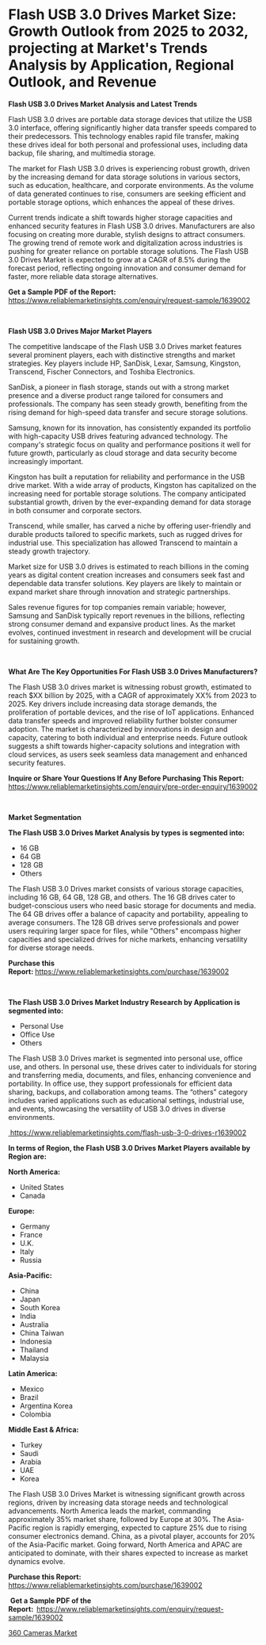 <p><h1>Flash USB 3.0 Drives Market Size: Growth Outlook from 2025 to 2032, projecting at Market's Trends Analysis by Application, Regional Outlook, and Revenue</h1></p><p><strong>Flash USB 3.0 Drives Market Analysis and Latest Trends</strong></p>
<p><p>Flash USB 3.0 drives are portable data storage devices that utilize the USB 3.0 interface, offering significantly higher data transfer speeds compared to their predecessors. This technology enables rapid file transfer, making these drives ideal for both personal and professional uses, including data backup, file sharing, and multimedia storage.</p><p>The market for Flash USB 3.0 drives is experiencing robust growth, driven by the increasing demand for data storage solutions in various sectors, such as education, healthcare, and corporate environments. As the volume of data generated continues to rise, consumers are seeking efficient and portable storage options, which enhances the appeal of these drives.</p><p>Current trends indicate a shift towards higher storage capacities and enhanced security features in Flash USB 3.0 drives. Manufacturers are also focusing on creating more durable, stylish designs to attract consumers. The growing trend of remote work and digitalization across industries is pushing for greater reliance on portable storage solutions. The Flash USB 3.0 Drives Market is expected to grow at a CAGR of 8.5% during the forecast period, reflecting ongoing innovation and consumer demand for faster, more reliable data storage alternatives.</p></p>
<p><strong>Get a Sample PDF of the Report:&nbsp;</strong> <a href="https://www.reliablemarketinsights.com/enquiry/request-sample/1639002?utm_campaign=1938&utm_medium=2&utm_source=Github&utm_content=ia&utm_term=23032025&utm_id=flash-usb-30-drives">https://www.reliablemarketinsights.com/enquiry/request-sample/1639002</a></p>
<p>&nbsp;</p>
<p><strong>Flash USB 3.0 Drives Major Market Players</strong></p>
<p><p>The competitive landscape of the Flash USB 3.0 Drives market features several prominent players, each with distinctive strengths and market strategies. Key players include HP, SanDisk, Lexar, Samsung, Kingston, Transcend, Fischer Connectors, and Toshiba Electronics.</p><p>SanDisk, a pioneer in flash storage, stands out with a strong market presence and a diverse product range tailored for consumers and professionals. The company has seen steady growth, benefiting from the rising demand for high-speed data transfer and secure storage solutions.</p><p>Samsung, known for its innovation, has consistently expanded its portfolio with high-capacity USB drives featuring advanced technology. The company's strategic focus on quality and performance positions it well for future growth, particularly as cloud storage and data security become increasingly important.</p><p>Kingston has built a reputation for reliability and performance in the USB drive market. With a wide array of products, Kingston has capitalized on the increasing need for portable storage solutions. The company anticipated substantial growth, driven by the ever-expanding demand for data storage in both consumer and corporate sectors.</p><p>Transcend, while smaller, has carved a niche by offering user-friendly and durable products tailored to specific markets, such as rugged drives for industrial use. This specialization has allowed Transcend to maintain a steady growth trajectory.</p><p>Market size for USB 3.0 drives is estimated to reach billions in the coming years as digital content creation increases and consumers seek fast and dependable data transfer solutions. Key players are likely to maintain or expand market share through innovation and strategic partnerships.</p><p>Sales revenue figures for top companies remain variable; however, Samsung and SanDisk typically report revenues in the billions, reflecting strong consumer demand and expansive product lines. As the market evolves, continued investment in research and development will be crucial for sustaining growth.</p></p>
<p>&nbsp;</p>
<p><strong>What Are The Key Opportunities For Flash USB 3.0 Drives Manufacturers?</strong></p>
<p><p>The Flash USB 3.0 drives market is witnessing robust growth, estimated to reach $XX billion by 2025, with a CAGR of approximately XX% from 2023 to 2025. Key drivers include increasing data storage demands, the proliferation of portable devices, and the rise of IoT applications. Enhanced data transfer speeds and improved reliability further bolster consumer adoption. The market is characterized by innovations in design and capacity, catering to both individual and enterprise needs. Future outlook suggests a shift towards higher-capacity solutions and integration with cloud services, as users seek seamless data management and enhanced security features.</p></p>
<p><strong>Inquire or Share Your Questions If Any Before Purchasing This Report:</strong> <a href="https://www.reliablemarketinsights.com/enquiry/pre-order-enquiry/1639002?utm_campaign=1938&utm_medium=2&utm_source=Github&utm_content=ia&utm_term=23032025&utm_id=flash-usb-30-drives">https://www.reliablemarketinsights.com/enquiry/pre-order-enquiry/1639002</a></p>
<p>&nbsp;</p>
<p><strong>Market Segmentation</strong></p>
<p><strong>The Flash USB 3.0 Drives Market Analysis by types is segmented into:</strong></p>
<p><ul><li>16 GB</li><li>64 GB</li><li>128 GB</li><li>Others</li></ul></p>
<p><p>The Flash USB 3.0 Drives market consists of various storage capacities, including 16 GB, 64 GB, 128 GB, and others. The 16 GB drives cater to budget-conscious users who need basic storage for documents and media. The 64 GB drives offer a balance of capacity and portability, appealing to average consumers. The 128 GB drives serve professionals and power users requiring larger space for files, while "Others" encompass higher capacities and specialized drives for niche markets, enhancing versatility for diverse storage needs.</p></p>
<p><strong>Purchase this Report:&nbsp;</strong><a href="https://www.reliablemarketinsights.com/purchase/1639002?utm_campaign=1938&utm_medium=2&utm_source=Github&utm_content=ia&utm_term=23032025&utm_id=flash-usb-30-drives">https://www.reliablemarketinsights.com/purchase/1639002</a></p>
<p>&nbsp;</p>
<p><strong>The Flash USB 3.0 Drives Market Industry Research by Application is segmented into:</strong></p>
<p><ul><li>Personal Use</li><li>Office Use</li><li>Others</li></ul></p>
<p><p>The Flash USB 3.0 Drives market is segmented into personal use, office use, and others. In personal use, these drives cater to individuals for storing and transferring media, documents, and files, enhancing convenience and portability. In office use, they support professionals for efficient data sharing, backups, and collaboration among teams. The “others” category includes varied applications such as educational settings, industrial use, and events, showcasing the versatility of USB 3.0 drives in diverse environments.</p></p>
<p><a href="https://www.reliablemarketinsights.com/flash-usb-3-0-drives-r1639002?utm_campaign=1938&utm_medium=2&utm_source=Github&utm_content=ia&utm_term=23032025&utm_id=flash-usb-30-drives">&nbsp;https://www.reliablemarketinsights.com/flash-usb-3-0-drives-r1639002</a></p>
<p><strong>In terms of Region, the Flash USB 3.0 Drives Market Players available by Region are:</strong></p>
<p>
    <p> <strong> North America: </strong>
        <ul>
            <li>United States</li>
            <li>Canada</li>
        </ul>
        </p> 
    <p> <strong> Europe: </strong>
        <ul>
            <li>Germany</li>
            <li>France</li>
            <li>U.K.</li>
            <li>Italy</li>
            <li>Russia</li>
        </ul>
        </p> 
    <p> <strong> Asia-Pacific: </strong>
        <ul>
            <li>China</li>
            <li>Japan</li>
            <li>South Korea</li>
            <li>India</li>
            <li>Australia</li>
            <li>China Taiwan</li>
            <li>Indonesia</li>
            <li>Thailand</li>
            <li>Malaysia</li>
        </ul>
        </p> 
    <p> <strong> Latin America: </strong>
        <ul>
            <li>Mexico</li>
            <li>Brazil</li>
            <li>Argentina Korea</li>
            <li>Colombia</li>
        </ul>
        </p> 
    <p> <strong> Middle East & Africa: </strong>
        <ul>
            <li>Turkey</li>
            <li>Saudi</li>
            <li>Arabia</li>
            <li>UAE</li>
            <li>Korea</li>
        </ul>
    </p>
    </p>
<p><p>The Flash USB 3.0 Drives Market is witnessing significant growth across regions, driven by increasing data storage needs and technological advancements. North America leads the market, commanding approximately 35% market share, followed by Europe at 30%. The Asia-Pacific region is rapidly emerging, expected to capture 25% due to rising consumer electronics demand. China, as a pivotal player, accounts for 20% of the Asia-Pacific market. Going forward, North America and APAC are anticipated to dominate, with their shares expected to increase as market dynamics evolve.</p></p>
<p><strong>Purchase this Report: </strong><a href="https://www.reliablemarketinsights.com/purchase/1639002?utm_campaign=1938&utm_medium=2&utm_source=Github&utm_content=ia&utm_term=23032025&utm_id=flash-usb-30-drives">https://www.reliablemarketinsights.com/purchase/1639002</a></p>
<p>&nbsp;<strong>Get a Sample PDF of the Report:&nbsp;&nbsp;</strong><a href="https://www.reliablemarketinsights.com/enquiry/request-sample/1639002?utm_campaign=1938&utm_medium=2&utm_source=Github&utm_content=ia&utm_term=23032025&utm_id=flash-usb-30-drives">https://www.reliablemarketinsights.com/enquiry/request-sample/1639002</a></p>
<p><strong></strong></p>
<p><p><a href="https://github.com/angelajermaine/Market-Research-Report-List-6/blob/main/360-cameras-market.md?utm_campaign=1938&utm_medium=2&utm_source=Github&utm_content=ia&utm_term=23032025&utm_id=flash-usb-30-drives">360 Cameras Market</a></p></p>